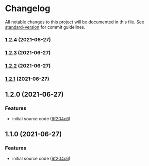 # Changelog

All notable changes to this project will be documented in this file. See [standard-version](https://github.com/conventional-changelog/standard-version) for commit guidelines.

### [1.2.4](https://github.com/samuraitruong/commitlint-plugin-regex-match/compare/v1.2.3...v1.2.4) (2021-06-27)

### [1.2.3](https://github.com/samuraitruong/commitlint-plugin-regex-match/compare/v1.2.2...v1.2.3) (2021-06-27)

### [1.2.2](https://github.com/samuraitruong/commitlint-plugin-regex-match/compare/v1.2.1...v1.2.2) (2021-06-27)

### [1.2.1](https://github.com/samuraitruong/commitlint-plugin-regex-match/compare/v1.2.0...v1.2.1) (2021-06-27)

## 1.2.0 (2021-06-27)


### Features

* initial source code ([6f204c6](https://github.com/samuraitruong/commitlint-plugin-regex-match/commit/6f204c620664554f7309f9c5192ac5db49b9335d))

## 1.1.0 (2021-06-27)


### Features

* initial source code ([6f204c6](https://github.com/samuraitruong/commitlint-plugin-regex-match/commit/6f204c620664554f7309f9c5192ac5db49b9335d))
